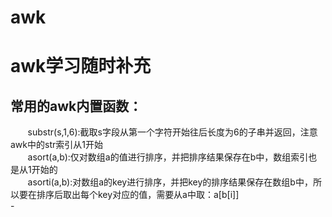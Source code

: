 # awk
awk学习随时补充
===
常用的awk内置函数：
---
        substr(s,1,6):截取s字段从第一个字符开始往后长度为6的子串并返回，注意awk中的str索引从1开始<br/>
        asort(a,b):仅对数组a的值进行排序，并把排序结果保存在b中，数组索引也是从1开始的<br/>
        asorti(a,b):对数组a的key进行排序，并把key的排序结果保存在数组b中，所以要在排序后取出每个key对应的值，需要从a中取：a[b[i]]<br/>
        -
